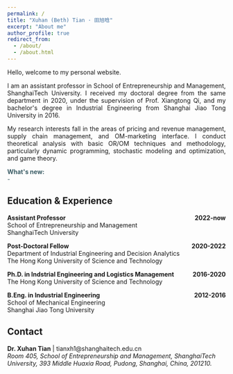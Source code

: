 ```yaml
---
permalink: /
title: "Xuhan (Beth) Tian · 田旭晗"
excerpt: "About me"
author_profile: true
redirect_from: 
  - /about/
  - /about.html
---
```


Hello, welcome to my personal website. 

<p style="text-align:justify;"> I am an assistant professor in School of Entrepreneurship and Management, ShanghaiTech University. I received my doctoral degree from the same department in 2020, under the supervision of Prof. Xiangtong Qi, and my bachelor's degree in Industrial Engineering from Shanghai Jiao Tong University in 2016. </p>

<p style="text-align:justify;"> My research interests fall in the areas of pricing and revenue management, supply chain management, and OM-marketing interface. I conduct theoretical analysis with basic OR/OM techniques and methodology, particularly dynamic programming, stochastic modeling and optimization, and game theory.  </p>

<p> <font color="#395B64"><b>What's new: </b><br>
<i> -  </i></font></p>

## Education & Experience 

<p>
  <b> Assistant Professor <span style="float:right;"> 2022-now </span></b><br>
   School of Entrepreneurship and Management <br>
   ShanghaiTech University 
</p>


<p>
  <b> Post-Doctoral Fellow  <span style="float:right;"> 2020-2022 </span></b><br>
   Department of Industrial Engineering and Decision Analytics <br>
   The Hong Kong University of Science and Technology 
</p>

<p>
  <b> Ph.D. in Indstrial Engineering and Logistics Management  <span style="float:right;"> 2016-2020 </span></b><br>
  The Hong Kong University of Science and Technology   
</p>

<p>
  <b>  B.Eng. in Industrial Engineering <span style="float:right;"> 2012-2016 </span></b> <br>
  School of Mechanical Engineering <br>
  Shanghai Jiao Tong University
</p>


## Contact 

 <p> <b>Dr. Xuhan Tian</b> | tianxh1@shanghaitech.edu.cn <br>
    <i> Room 405, School of Entrepreneurship and Management, 
      ShanghaiTech University,
      393 Middle Huaxia Road, Pudong, Shanghai, China, 201210.
    </i>
   </p>  
